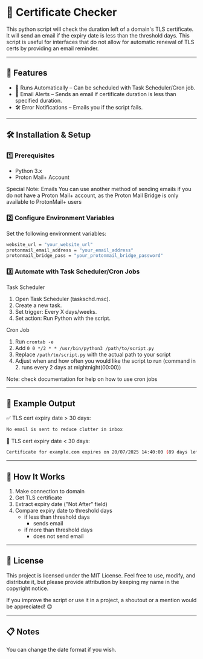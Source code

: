 # 🔐 Certificate Checker

This python script will check the duration left of a domain's TLS certificate. It will send an email if the expiry date is less than the threshold days. This script is useful for interfaces that do not allow for automatic renewal of TLS certs by providing an email reminder.

---

## 🚀 Features

- 🔁 Runs Automatically – Can be scheduled with Task Scheduler/Cron job.
- 📧 Email Alerts – Sends an email if certificate duration is less than specified duration.
- 🛠 Error Notifications – Emails you if the script fails.

---

## 🛠 Installation & Setup

### 1️⃣ Prerequisites

- Python 3.x
- Proton Mail+ Account

Special Note: Emails
You can use another method of sending emails if you do not have a Proton Mail+ account, as the Proton Mail Bridge is only available to ProtonMail+ users

### 2️⃣ Configure Environment Variables

Set the following environment variables:

``` bash
website_url = "your_website_url"
protonmail_email_address = "your_email_address"
protonmail_bridge_pass = "your_protonmail_bridge_password"

```

### 3️⃣ Automate with Task Scheduler/Cron Jobs

Task Scheduler

1. Open Task Scheduler (taskschd.msc).
2. Create a new task.
3. Set trigger: Every X days/weeks.
4. Set action: Run Python with the script.

Cron Job

1. Run ```crontab -e```
2. Add ```0 0 */2 * * /usr/bin/python3 /path/to/script.py```
3. Replace ```/path/to/script.py``` with the actual path to your script
4. Adjust when and how often you would like the script to run (command in 2. runs every 2 days at mightnight(00:00))

Note: check documentation for help on how to use cron jobs

---

## 📜 Example Output

✅ TLS cert expiry date > 30 days:

``` bash
No email is sent to reduce clutter in inbox
```

🚨 TLS cert expiry date < 30 days:

``` bash
Certificate for example.com expires on 20/07/2025 14:40:00 (89 days left)
```

---

## 📌 How It Works

1. Make connection to domain
2. Get TLS certificate
3. Extract expiry date ("Not After" field)
4. Compare expiry date to threshold days
    - if less than threshold days
        - sends email
    - if more than threshold days
        - does not send email

---

## 📝 License

This project is licensed under the MIT License. Feel free to use, modify, and distribute it, but please provide attribution by keeping my name in the copyright notice.

If you improve the script or use it in a project, a shoutout or a mention would be appreciated! 😊

---

## 📋 Notes

You can change the date format if you wish.
